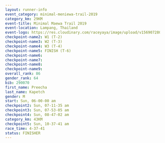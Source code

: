 ```yaml
---
layout: runner-info 
event_category: minimal-meniewa-trail-2019 
category_km: 29KM 
event-title: Minimal Maewa Trail 2019 
event-location: Lampang, Thailand 
event-logo: https://res.cloudinary.com/raceyaya/image/upload/v1569072805/logo/minimal-trail_ktnvsp.jpg 
checkpoint-name2: W1 (T-2) 
checkpoint-name3: W2 (T-3) 
checkpoint-name4: W3 (T-4) 
checkpoint-name5: FINISH (T-6) 
checkpoint-name6: 
checkpoint-name7: 
checkpoint-name8: 
checkpoint-name9: 
overall_rank: 86
gender_rank: 64
bib: 290070
first_name: Preecha
last_name: Kapetch
gender: M
start: Sun, 06-00-00 am
checkpoint2: Sun, 07-11-35 am
checkpoint3: Sun, 07-53-05 am
checkpoint4: Sun, 08-47-02 am
category_km: 43KM
checkpoint5: Sun, 10-37-41 am
race_time: 4-37-41
status: FINISHER
---
```

